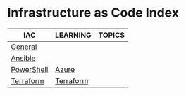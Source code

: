 # Infrastructure as Code Index

|IAC|LEARNING|TOPICS|
|---|---|---|
|[General](coding/iac/iac-general)|||
|[Ansible](coding/iac/iac-ansible)|||
|[PowerShell](coding/iac/iac-powershell)|[Azure]([PowerShell](coding/iac/iac-powershell#azure-powershell))||
|[Terraform](coding/iac/iac-terraform)|[Terraform](coding/iac/iac-terraform#videos)||
